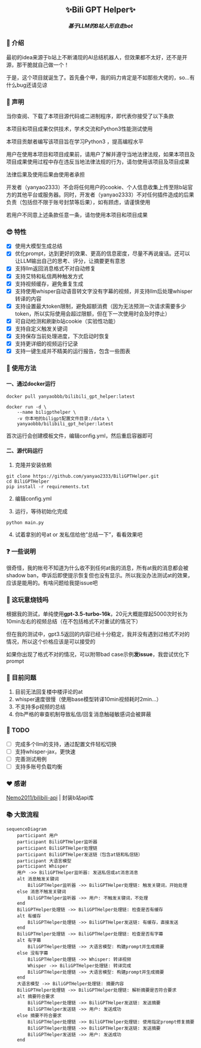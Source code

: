 <h2 align="center">✨Bili GPT Helper✨</h2>
<h5 align="center">基于LLM的B站人形自走bot</h5>

### 🌟 介绍

最初的idea来源于b站上不断涌现的AI总结机器人，但效果都不太好，还不是开源，那干脆就自己做一个！

于是，这个项目就诞生了。首先叠个甲，我的码力肯定是不如那些大佬的，so...有什么bug还请见谅

### 📜 声明

当你查阅、下载了本项目源代码或二进制程序，即代表你接受了以下条款

本项目和项目成果仅供技术，学术交流和Python3性能测试使用

本项目贡献者编写该项目旨在学习Python3 ，提高编程水平

用户在使用本项目和项目成果前，请用户了解并遵守当地法律法规，如果本项目及项目成果使用过程中存在违反当地法律法规的行为，请勿使用该项目及项目成果

法律后果及使用后果由使用者承担

开发者（yanyao2333）不会将任何用户的cookie、个人信息收集上传至除b站官方的其他平台或服务器。同时，开发者（yanyao2333）不对任何插件造成的后果负责（包括但不限于账号封禁等后果），如有顾虑，请谨慎使用

若用户不同意上述条款任意一条，请勿使用本项目和项目成果

### 😎 特性

- [x] 使用大模型生成总结
- [x] 优化prompt，达到更好的效果、更高的信息密度，尽量不再说废话。还可以让LLM输出自己的思考、评分，让摘要更有意思
- [x] 支持llm返回消息格式不对自动修复
- [x] 支持艾特和私信两种触发方式
- [x] 支持视频缓存，避免重复生成
- [x] 支持使用whisper自动语音转文字没有字幕的视频，并支持llm后处理whisper转译的内容
- [x] 支持设置最大token限制，避免超额消费（因为无法预测一次请求需要多少token，所以实际使用会超过限额，但在下一次使用时会及时停止）
- [x] 可自动检测和刷新b站cookie（实验性功能）
- [x] 支持自定义触发关键词
- [x] 支持保存当前处理进度，下次启动时恢复
- [x] 支持更详细的视频运行记录
- [x] 支持一键生成并不精美的运行报告，包含一些图表

### 🚀 使用方法

#### 一、通过docker运行

```shell
docker pull yanyaobbb/bilibili_gpt_helper:latest
```

```shell
docker run -d \
    --name biligpthelper \
    -v 你本地的biligpt配置文件目录:/data \
    yanyaobbb/bilibili_gpt_helper:latest
```

首次运行会创建模板文件，编辑config.yml，然后重启容器即可

#### 二、源代码运行

1. 克隆并安装依赖

```shell
git clone https://github.com/yanyao2333/BiliGPTHelper.git
cd BiliGPTHelper
pip install -r requirements.txt
```

2. 编辑config.yml

3. 运行，等待初始化完成

```shell
python main.py
```

4. 试着拿别的号at or 发私信给他“总结一下”，看看效果吧

### ❓ 一些说明

很奇怪，我的帐号不知道为什么收不到任何at我的消息，所有at我的消息都会被shadow
ban，申诉后即使提示恢复但也没有显示。所以我没办法测试at的效果，应该是能用的。有啥问题给我提issue吧

### 💸 这玩意烧钱吗

根据我的测试，单纯使用**gpt-3.5-turbo-16k**，20元大概能撑起5000次时长为10min左右的视频总结（在不包括格式不对重试的情况下）

但在我的测试中，gpt3.5返回的内容已经十分稳定，我并没有遇到过格式不对的情况，所以这个价格应该是可以接受的

如果你出现了格式不对的情况，可以附带bad case示例**发issue**，我尝试优化下prompt

### 🤔 目前问题

1. 目前无法回复楼中楼评论的at
2. whisper速度很慢（使用base模型转译10min视频耗时2min...）
3. 不支持多p视频的总结
4. 你b严格的审查机制导致私信/回复消息触碰敏感词会被屏蔽

### 📝 TODO

- [ ] 完成多个llm的支持，通过配置文件轻松切换
- [ ] 支持whisper-jax，更快速
- [ ] 完善测试用例
- [ ] 支持多账号负载均衡

### ❤ 感谢

[Nemo2011/bilibili-api](https://github.com/Nemo2011/bilibili-api/) | 封装b站api库

### 📚 大致流程

```mermaid
sequenceDiagram
    participant 用户
    participant BiliGPTHelper监听器
    participant BiliGPTHelper处理链
    participant BiliGPTHelper发送链（包含at链和私信链）
    participant 大语言模型
    participant Whisper
    用户 ->> BiliGPTHelper监听器: 发送私信或at消息消息
    alt 消息触发关键词
        BiliGPTHelper监听器 ->> BiliGPTHelper处理链: 触发关键词，开始处理
    else 消息不触发关键词
        BiliGPTHelper监听器 ->> 用户: 不触发关键词，不处理
    end
    BiliGPTHelper处理链 ->> BiliGPTHelper处理链: 检查是否有缓存
    alt 有缓存
        BiliGPTHelper处理链 ->> BiliGPTHelper发送链: 有缓存，直接发送
    end
    BiliGPTHelper处理链 ->> BiliGPTHelper处理链: 检查是否有字幕
    alt 有字幕
        BiliGPTHelper处理链 ->> 大语言模型: 构建prompt并生成摘要
    else 没有字幕
        BiliGPTHelper处理链 ->> Whisper: 转译视频
        Whisper ->> BiliGPTHelper处理链: 转译完成
        BiliGPTHelper处理链 ->> 大语言模型: 构建prompt并生成摘要
    end
    大语言模型 ->> BiliGPTHelper处理链: 摘要内容
    BiliGPTHelper处理链 ->> BiliGPTHelper处理链: 解析摘要是否符合要求
    alt 摘要符合要求
        BiliGPTHelper处理链 ->> BiliGPTHelper发送链: 发送摘要
        BiliGPTHelper发送链 ->> 用户: 发送成功
    else 摘要不符合要求
        BiliGPTHelper处理链 ->> BiliGPTHelper处理链: 使用指定prompt修复摘要
        BiliGPTHelper处理链 ->> BiliGPTHelper发送链: 发送摘要
        BiliGPTHelper发送链 ->> 用户: 发送成功
    end
```